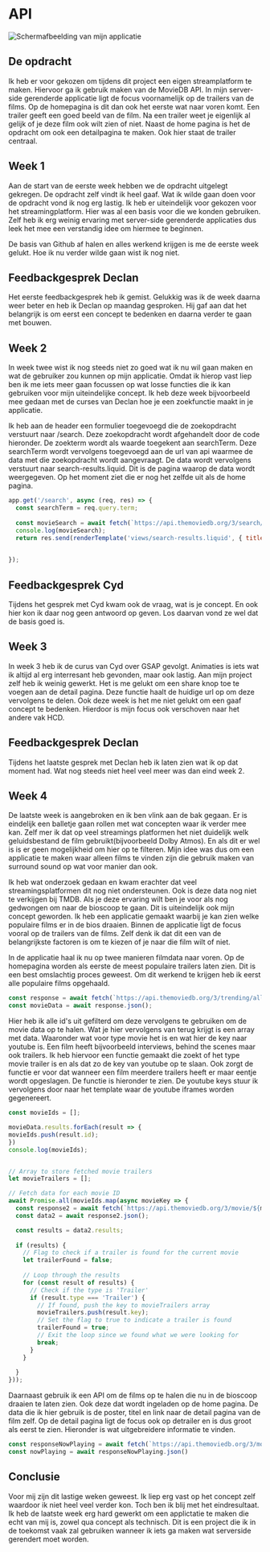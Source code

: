 # API 

![Schermafbeelding van mijn applicatie](https://github.com/JurienWaijenberg/API/blob/a2ad7f11d42d8639a963022f639141365d8d0b81/images/Scherm%C2%ADafbeelding-applicatie.jpg)

## De opdracht

Ik heb er voor gekozen om tijdens dit project een eigen streamplatform te maken. Hiervoor ga ik gebruik maken van de MovieDB API. In mijn server-side gerenderde applicatie ligt de focus voornamelijk op de trailers van de films. Op de homepagina is dit dan ook het eerste wat naar voren komt. Een trailer geeft een goed beeld van de film. Na een trailer weet je eigenlijk al gelijk of je deze film ook wilt zien of niet. Naast de home pagina is het de opdracht om ook een detailpagina te maken. Ook hier staat de trailer centraal.

## Week 1

Aan de start van de eerste week hebben we de opdracht uitgelegt gekregen. De opdracht zelf vindt ik heel gaaf. Wat ik wilde gaan doen voor de opdracht vond ik nog erg lastig. Ik heb er uiteindelijk voor gekozen voor het streamingplatform. Hier was al een basis voor die we konden gebruiken. Zelf heb ik erg weinig ervaring met server-side gerenderde applicaties dus leek het mee een verstandig idee om hiermee te beginnen.

De basis van Github af halen en alles werkend krijgen is me de eerste week gelukt. Hoe ik nu verder wilde gaan wist ik nog niet.

## Feedbackgesprek Declan

Het eerste feedbackgesprek heb ik gemist. Gelukkig was ik de week daarna weer beter en heb ik Declan op maandag gesproken. Hij gaf aan dat het belangrijk is om eerst een concept te bedenken en daarna verder te gaan met bouwen.

## Week 2

In week twee wist ik nog steeds niet zo goed wat ik nu wil gaan maken en wat de gebruiker zou kunnen op mijn applicatie. Omdat ik hierop vast liep ben ik me iets meer gaan focussen op wat losse functies die ik kan gebruiken voor mijn uiteindelijke concept. Ik heb deze week bijvoorbeeld mee gedaan met de curses van Declan hoe je een zoekfunctie maakt in je applicatie.

Ik heb aan de header een formulier toegevoegd die de zoekopdracht verstuurt naar /search. Deze zoekopdracht wordt afgehandelt door de code hieronder. De zoekterm wordt als waarde toegekent aan searchTerm. Deze searchTerm wordt vervolgens toegevoegd aan de url van api waarmee de data met die zoekopdracht wordt aangevraagt. De data wordt vervolgens verstuurt naar search-results.liquid. Dit is de pagina waarop de data wordt weergegeven. Op het moment ziet die er nog het zelfde uit als de home pagina.

```js
app.get('/search', async (req, res) => {
  const searchTerm = req.query.term;
  
  const movieSearch = await fetch(`https://api.themoviedb.org/3/search/movie?query=${searchTerm}&api_key=${process.env.MOVIEDB_TOKEN}`).then(res => res.json());
  console.log(movieSearch);
  return res.send(renderTemplate('views/search-results.liquid', { title: 'Search results', movieSearch }));

  
});
```

## Feedbackgesprek Cyd

Tijdens het gesprek met Cyd kwam ook de vraag, wat is je concept. En ook hier kon ik daar nog geen antwoord op geven. Los daarvan vond ze wel dat de basis goed is. 

## Week 3

In week 3 heb ik de curus van Cyd over GSAP gevolgt. Animaties is iets wat ik altijd al erg interresant heb gevonden, maar ook lastig. Aan mijn project zelf heb ik weinig gewerkt. Het is me gelukt om een share knop toe te voegen aan de detail pagina. Deze functie haalt de huidige url op om deze vervolgens te delen. Ook deze week is het me niet gelukt om een gaaf concept te bedenken. Hierdoor is mijn focus ook verschoven naar het andere vak HCD.

## Feedbackgesprek Declan

Tijdens het laatste gesprek met Declan heb ik laten zien wat ik op dat moment had. Wat nog steeds niet heel veel meer was dan eind week 2. 

## Week 4

De laatste week is aangebroken en ik ben vlink aan de bak gegaan. Er is eindelijk een balletje gaan rollen met wat concepten waar ik verder mee kan. 
Zelf mer ik dat op veel streamings platformen het niet duidelijk welk geluidsbestand de film gebruikt(bijvoorbeeld Dolby Atmos). En als dit er wel is is er geen mogelijkheid om hier op te filteren. Mijn idee was dus om een applicatie te maken waar alleen films te vinden zijn die gebruik maken van surround sound op wat voor manier dan ook.

Ik heb wat onderzoek gedaan en kwam erachter dat veel streamingsplatformen dit nog niet ondersteunen. Ook is deze data nog niet te verkijgen bij TMDB. Als je deze ervaring wilt ben je voor als nog gedwongen om naar de bioscoop te gaan. Dit is uiteindelijk ook mijn concept geworden. Ik heb een applicatie gemaakt waarbij je kan zien welke populaire films er in de bios draaien. Binnen de applicatie ligt de focus vooral op de trailers van de films. Zelf denk ik dat dit een van de belangrijkste factoren is om te kiezen of je naar die film wilt of niet. 

In de applicatie haal ik nu op twee manieren filmdata naar voren. Op de homepagina worden als eerste de meest populaire trailers laten zien. Dit is een best omslachtig proces geweest. Om dit werkend te krijgen heb ik eerst alle populaire films opgehaald.

```js
const response = await fetch(`https://api.themoviedb.org/3/trending/all/week?language=en-US&api_key=${process.env.MOVIEDB_TOKEN}`);
const movieData = await response.json();
```

Hier heb ik alle id's uit gefilterd om deze vervolgens te gebruiken om de movie data op te halen. Wat je hier vervolgens van terug krijgt is een array met data. Waaronder wat voor type movie het is en wat hier de key naar youtube is. Een film heeft bijvoorbeeld interviews, behind the scenes maar ook trailers. Ik heb hiervoor een functie gemaakt die zoekt of het type movie trailer is en als dat zo de key van youtube op te slaan. Ook zorgt de functie er voor dat wanneer een film meerdere trailers heeft er maar eentje wordt opgeslagen. De functie is hieronder te zien. De youtube keys stuur ik vervolgens door naar het template waar de youtube iframes worden gegenereert.

```js
const movieIds = [];

movieData.results.forEach(result => {
movieIds.push(result.id);
})
console.log(movieIds);


// Array to store fetched movie trailers
let movieTrailers = [];

// Fetch data for each movie ID
await Promise.all(movieIds.map(async movieKey => {
  const response2 = await fetch(`https://api.themoviedb.org/3/movie/${movieKey}/videos?api_key=${process.env.MOVIEDB_TOKEN}`);
  const data2 = await response2.json();

  const results = data2.results;
  
  if (results) {
    // Flag to check if a trailer is found for the current movie
    let trailerFound = false;
    
    // Loop through the results
    for (const result of results) {
      // Check if the type is 'Trailer'
      if (result.type === 'Trailer') {
        // If found, push the key to movieTrailers array
        movieTrailers.push(result.key);
        // Set the flag to true to indicate a trailer is found
        trailerFound = true;
        // Exit the loop since we found what we were looking for
        break;
      }
    }
    
  }
}));
```

Daarnaast gebruik ik een API om de films op te halen die nu in de bioscoop draaien te laten zien. Ook deze dat wordt ingeladen op de home pagina. De data die ik hier gebruik is de poster, titel en link naar de detail pagina van de film zelf. Op de detail pagina ligt de focus ook op detrailer en is dus groot als eerst te zien. Hieronder is wat uitgebreidere informatie te vinden.

```js
const responseNowPlaying = await fetch(`https://api.themoviedb.org/3/movie/now_playing?language=en-US&page=1&api_key=${process.env.MOVIEDB_TOKEN}`);
const nowPlaying = await responseNowPlaying.json()
```

## Conclusie

Voor mij zijn dit lastige weken geweest. Ik liep erg vast op het concept zelf waardoor ik niet heel veel verder kon. Toch ben ik blij met het eindresultaat. Ik heb de laatste week erg hard gewerkt om een applictatie te maken die echt van mij is, zowel qua concept als technisch. Dit is een project die ik in de toekomst vaak zal gebruiken wanneer ik iets ga maken wat serverside gerendert moet worden.